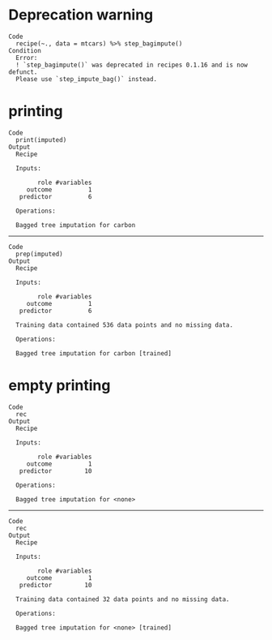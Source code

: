 # Deprecation warning

    Code
      recipe(~., data = mtcars) %>% step_bagimpute()
    Condition
      Error:
      ! `step_bagimpute()` was deprecated in recipes 0.1.16 and is now defunct.
      Please use `step_impute_bag()` instead.

# printing

    Code
      print(imputed)
    Output
      Recipe
      
      Inputs:
      
            role #variables
         outcome          1
       predictor          6
      
      Operations:
      
      Bagged tree imputation for carbon

---

    Code
      prep(imputed)
    Output
      Recipe
      
      Inputs:
      
            role #variables
         outcome          1
       predictor          6
      
      Training data contained 536 data points and no missing data.
      
      Operations:
      
      Bagged tree imputation for carbon [trained]

# empty printing

    Code
      rec
    Output
      Recipe
      
      Inputs:
      
            role #variables
         outcome          1
       predictor         10
      
      Operations:
      
      Bagged tree imputation for <none>

---

    Code
      rec
    Output
      Recipe
      
      Inputs:
      
            role #variables
         outcome          1
       predictor         10
      
      Training data contained 32 data points and no missing data.
      
      Operations:
      
      Bagged tree imputation for <none> [trained]

